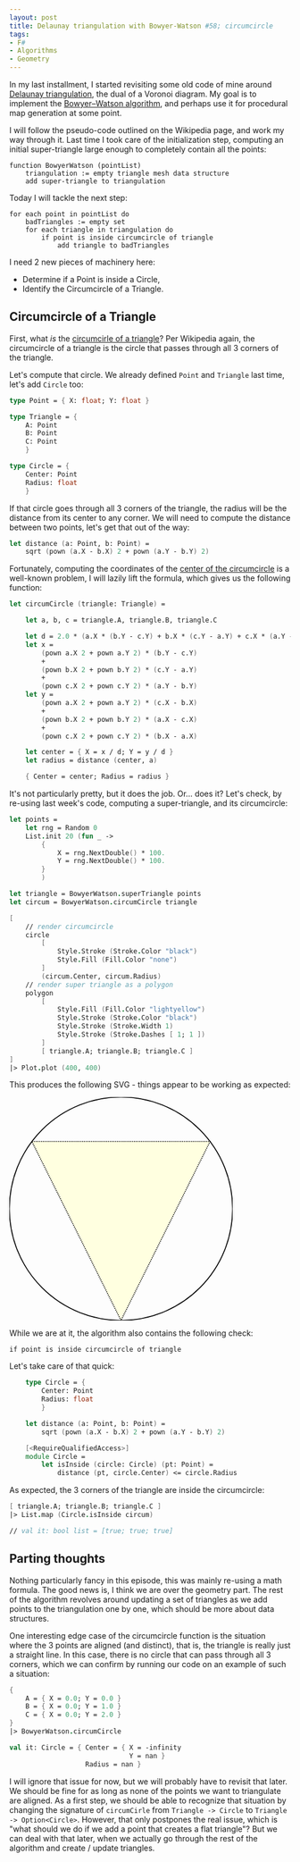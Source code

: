 ```yaml
---
layout: post
title: Delaunay triangulation with Bowyer-Watson #58; circumcircle
tags:
- F#
- Algorithms
- Geometry
---
```


In my last installment, I started revisiting some old code of mine around 
[Delaunay triangulation][1], the dual of a Voronoi diagram. My goal is to 
implement the [Bowyer–Watson algorithm][2], and perhaps use it for procedural 
map generation at some point.  

I will follow the pseudo-code outlined on the Wikipedia page, and work my way 
through it. Last time I took care of the initialization step, computing an 
initial super-triangle large enough to completely contain all the points:  

```
function BowyerWatson (pointList)
    triangulation := empty triangle mesh data structure
    add super-triangle to triangulation
```

Today I will tackle the next step:  

```
for each point in pointList do
    badTriangles := empty set
    for each triangle in triangulation do
        if point is inside circumcircle of triangle
            add triangle to badTriangles
```

<!--more-->

I need 2 new pieces of machinery here:  

- Determine if a Point is inside a Circle,  
- Identify the Circumcircle of a Triangle.  

## Circumcircle of a Triangle

First, what _is_ the [circumcirle of a triangle][3]? Per Wikipedia again, the 
circumcircle of a triangle is the circle that passes through all 3 corners of 
the triangle.  

Let's compute that circle. We already defined `Point` and `Triangle` last time, 
let's add `Circle` too:  

``` fsharp
type Point = { X: float; Y: float }

type Triangle = {
    A: Point
    B: Point
    C: Point
    }

type Circle = {
    Center: Point
    Radius: float
    }
```

If that circle goes through all 3 corners of the triangle, the radius will be 
the distance from its center to any corner. We will need to compute the 
distance between two points, let's get that out of the way: 

``` fsharp
let distance (a: Point, b: Point) =
    sqrt (pown (a.X - b.X) 2 + pown (a.Y - b.Y) 2)
```

Fortunately, computing the coordinates of the [center of the circumcircle][4] 
is a well-known problem, I will lazily lift the formula, which gives us the 
following function:  

``` fsharp
let circumCircle (triangle: Triangle) =

    let a, b, c = triangle.A, triangle.B, triangle.C

    let d = 2.0 * (a.X * (b.Y - c.Y) + b.X * (c.Y - a.Y) + c.X * (a.Y - b.Y))
    let x =
        (pown a.X 2 + pown a.Y 2) * (b.Y - c.Y)
        +
        (pown b.X 2 + pown b.Y 2) * (c.Y - a.Y)
        +
        (pown c.X 2 + pown c.Y 2) * (a.Y - b.Y)
    let y =
        (pown a.X 2 + pown a.Y 2) * (c.X - b.X)
        +
        (pown b.X 2 + pown b.Y 2) * (a.X - c.X)
        +
        (pown c.X 2 + pown c.Y 2) * (b.X - a.X)

    let center = { X = x / d; Y = y / d }
    let radius = distance (center, a)

    { Center = center; Radius = radius }
```

It's not particularly pretty, but it does the job. Or... does it? Let's check, 
by re-using last week's code, computing a super-triangle, and its 
circumcircle:  

``` fsharp
let points =
    let rng = Random 0
    List.init 20 (fun _ ->
        {
            X = rng.NextDouble() * 100.
            Y = rng.NextDouble() * 100.
        }
        )

let triangle = BowyerWatson.superTriangle points
let circum = BowyerWatson.circumCircle triangle

[
    // render circumcircle
    circle
        [
            Style.Stroke (Stroke.Color "black")
            Style.Fill (Fill.Color "none")
        ]
        (circum.Center, circum.Radius)
    // render super triangle as a polygon
    polygon
        [
            Style.Fill (Fill.Color "lightyellow")
            Style.Stroke (Stroke.Color "black")
            Style.Stroke (Stroke.Width 1)
            Style.Stroke (Stroke.Dashes [ 1; 1 ])
        ]
        [ triangle.A; triangle.B; triangle.C ]
]
|> Plot.plot (400, 400)
```

This produces the following SVG - things appear to be working as expected:  

<svg width="400" height="400" viewbox="-69.33438983881598 -44.86570933462417 240.89842650483317 240.89842650483317">
  <circle cx="51.114823413600604" cy="75.58350391779241" r="120.44921325241658" stroke="black" fill="none"/>
  <polygon points="-45.035964830329625,3.0366990729406003 147.26561165753083,3.0366990729406003 51.1148234136006,196.032717170209" fill="lightyellow" stroke="black" stroke-width="1" stroke-dasharray="1 1"/>
</svg>

While we are at it, the algorithm also contains the following check:  

```
if point is inside circumcircle of triangle
```

Let's take care of that quick:  

``` fsharp
    type Circle = {
        Center: Point
        Radius: float
        }

    let distance (a: Point, b: Point) =
        sqrt (pown (a.X - b.X) 2 + pown (a.Y - b.Y) 2)

    [<RequireQualifiedAccess>]
    module Circle =
        let isInside (circle: Circle) (pt: Point) =
            distance (pt, circle.Center) <= circle.Radius
```

As expected, the 3 corners of the triangle are inside the circumcircle:  

``` fsharp
[ triangle.A; triangle.B; triangle.C ]
|> List.map (Circle.isInside circum)

// val it: bool list = [true; true; true]
```

## Parting thoughts

Nothing particularly fancy in this episode, this was mainly re-using a math 
formula. The good news is, I think we are over the geometry part. The rest of 
the algorithm revolves around updating a set of triangles as we add points to 
the triangulation one by one, which should be more about data structures.  

One interesting edge case of the circumcircle function is the situation where 
the 3 points are aligned (and distinct), that is, the triangle is really just a 
straight line. In this case, there is no circle that can pass through all 3 
corners, which we can confirm by running our code on an example of such a 
situation:  

``` fsharp
{
    A = { X = 0.0; Y = 0.0 }
    B = { X = 0.0; Y = 1.0 }
    C = { X = 0.0; Y = 2.0 }
}
|> BowyerWatson.circumCircle

val it: Circle = { Center = { X = -infinity
                              Y = nan }
                   Radius = nan }
```

I will ignore that issue for now, but we will probably have to revisit that 
later. We should be fine for as long as none of the points we want to 
triangulate are aligned. As a first step, we should be able to recognize that 
situation by changing the signature of `circumCirle` from 
`Triangle -> Circle` to `Triangle -> Option<Circle>`. However, that only 
postpones the real issue, which is "what should we do if we add a point that 
creates a flat triangle"? But we can deal with that later, when we actually 
go through the rest of the algorithm and create / update triangles.  

[1]: https://en.wikipedia.org/wiki/Delaunay_triangulation
[2]: https://en.wikipedia.org/wiki/Bowyer%E2%80%93Watson_algorithm
[3]: https://en.wikipedia.org/wiki/Circumcircle
[4]: https://en.wikipedia.org/wiki/Circumcircle#Cartesian_coordinates_2